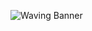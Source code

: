 ![Waving Banner](https://capsule-render.vercel.app/api?type=waving&height=300&color=white,blue&text=SACHIRA%20NADEESHARIKA&fontSize=50)



